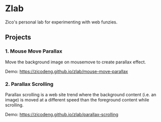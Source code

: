 # Zlab

Zico's personal lab for experimenting with web funzies.

## Projects

### 1. Mouse Move Parallax

Move the background image on mousemove to create parallax effect.

Demo: https://zicodeng.github.io/zlab/mouse-move-parallax

### 2. Parallax Scrolling

Parallax scrolling is a web site trend where the background content (i.e. an image) is moved at a different speed than the foreground content while scrolling.

Demo: https://zicodeng.github.io/zlab/parallax-scrolling
